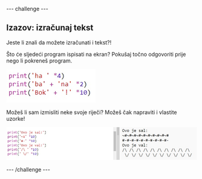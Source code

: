 \--- challenge \---

## Izazov: izračunaj tekst

Jeste li znali da možete izračunati i tekst?!

Što će sljedeći program ispisati na ekran? Pokušaj točno odgovoriti prije nego li pokreneš program.

![screenshot](images/me-text-calc.png)

Možeš li sam izmisliti neke svoje riječi? Možeš čak napraviti i vlastite uzorke!

![screenshot](images/me-patterns.png)

\--- /challenge \---